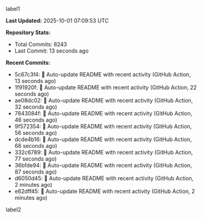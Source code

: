 
label1 
<!-- ACTIVITY_START -->
**Last Updated:** 2025-10-01 07:09:53 UTC

**Repository Stats:**
- Total Commits: 8243
- Last Commit: 13 seconds ago

**Recent Commits:**
- 5c67c3f4: 🤖 Auto-update README with recent activity (GitHub Action, 13 seconds ago)
- 1f91920f: 🤖 Auto-update README with recent activity (GitHub Action, 22 seconds ago)
- ae08dc02: 🤖 Auto-update README with recent activity (GitHub Action, 32 seconds ago)
- 7843084f: 🤖 Auto-update README with recent activity (GitHub Action, 46 seconds ago)
- 9f572354: 🤖 Auto-update README with recent activity (GitHub Action, 56 seconds ago)
- dcde4b16: 🤖 Auto-update README with recent activity (GitHub Action, 66 seconds ago)
- 332c6789: 🤖 Auto-update README with recent activity (GitHub Action, 77 seconds ago)
- 36bfde94: 🤖 Auto-update README with recent activity (GitHub Action, 87 seconds ago)
- d6050d45: 🤖 Auto-update README with recent activity (GitHub Action, 2 minutes ago)
- e62dff45: 🤖 Auto-update README with recent activity (GitHub Action, 2 minutes ago)
<!-- ACTIVITY_END -->

label2
